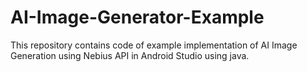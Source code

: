 # AI-Image-Generator-Example
This repository contains code of example implementation of AI Image Generation using Nebius API in Android Studio using java.
